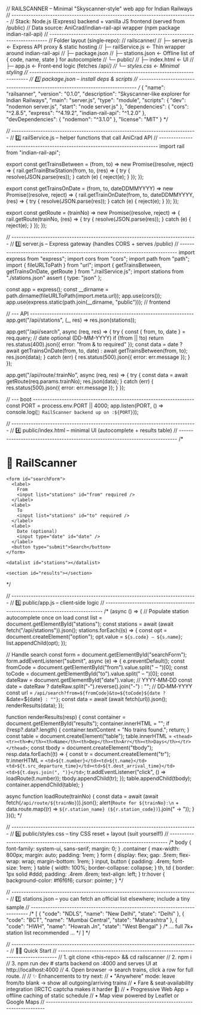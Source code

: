 // RAILSCANNER – Minimal "Skyscanner‑style" web app for Indian Railways
// -----------------------------------------------------------------------------
//   Stack: Node.js (Express) backend + vanilla JS frontend (served from /public)
//   Data source: AniCrad/indian-rail-api wrapper (npm package indian-rail-api)
// -----------------------------------------------------------------------------
// Folder layout (single‑repo):
//   railscanner/
//   ├─ server.js            ← Express API proxy & static hosting
//   ├─ railService.js       ← Thin wrapper around indian-rail-api
//   ├─ package.json
//   ├─ stations.json        ← Offline list of { code, name, state } for autocomplete
//   └─ public/
//        ├─ index.html      ← UI
//        ├─ app.js          ← Front‑end logic (fetches /api/*)
//        └─ styles.css      ← Minimal styling
// -----------------------------------------------------------------------------
// 1️⃣ package.json – install deps & scripts
// -----------------------------------------------------------------------------
/*
{
  "name": "railsanner",
  "version": "0.1.0",
  "description": "Skyscanner‑like explorer for Indian Railways",
  "main": "server.js",
  "type": "module",
  "scripts": {
    "dev": "nodemon server.js",
    "start": "node server.js"
  },
  "dependencies": {
    "cors": "^2.8.5",
    "express": "^4.19.2",
    "indian-rail-api": "^1.2.0"
  },
  "devDependencies": {
    "nodemon": "^3.1.0"
  },
  "license": "MIT"
}
*/

// -----------------------------------------------------------------------------
// 2️⃣ railService.js – helper functions that call AniCrad API
// -----------------------------------------------------------------------------
import rail from "indian-rail-api";

export const getTrainsBetween = (from, to) =>
  new Promise((resolve, reject) => {
    rail.getTrainBtwStation(from, to, (res) => {
      try {
        resolve(JSON.parse(res));
      } catch (e) {
        reject(e);
      }
    });
  });

export const getTrainsOnDate = (from, to, dateDDMMYYYY) =>
  new Promise((resolve, reject) => {
    rail.getTrainOnDate(from, to, dateDDMMYYYY, (res) => {
      try {
        resolve(JSON.parse(res));
      } catch (e) {
        reject(e);
      }
    });
  });

export const getRoute = (trainNo) =>
  new Promise((resolve, reject) => {
    rail.getRoute(trainNo, (res) => {
      try {
        resolve(JSON.parse(res));
      } catch (e) {
        reject(e);
      }
    });
  });

// -----------------------------------------------------------------------------
// 3️⃣ server.js – Express gateway (handles CORS + serves /public)
// -----------------------------------------------------------------------------
import express from "express";
import cors from "cors";
import path from "path";
import { fileURLToPath } from "url";
import { getTrainsBetween, getTrainsOnDate, getRoute } from "./railService.js";
import stations from "./stations.json" assert { type: "json" };

const app = express();
const __dirname = path.dirname(fileURLToPath(import.meta.url));
app.use(cors());
app.use(express.static(path.join(__dirname, "public"))); // frontend

// --- API --------------------------------------------------------------------
app.get("/api/stations", (_, res) => res.json(stations));

app.get("/api/search", async (req, res) => {
  try {
    const { from, to, date } = req.query; // date optional (DD-MM-YYYY)
    if (!from || !to) return res.status(400).json({ error: "from & to required" });
    const data = date
      ? await getTrainsOnDate(from, to, date)
      : await getTrainsBetween(from, to);
    res.json(data);
  } catch (err) {
    res.status(500).json({ error: err.message });
  }
});

app.get("/api/route/:trainNo", async (req, res) => {
  try {
    const data = await getRoute(req.params.trainNo);
    res.json(data);
  } catch (err) {
    res.status(500).json({ error: err.message });
  }
});

// --- boot -------------------------------------------------------------------
const PORT = process.env.PORT || 4000;
app.listen(PORT, () => console.log(`🚂 RailScanner backend up on :${PORT}`));

// -----------------------------------------------------------------------------
// 4️⃣ public/index.html – minimal UI (autocomplete + results table)
// -----------------------------------------------------------------------------
/*
<!DOCTYPE html>
<html lang="en">
<head>
  <meta charset="UTF-8" />
  <meta name="viewport" content="width=device-width, initial-scale=1.0" />
  <title>RailScanner – Explore Indian Trains</title>
  <link rel="stylesheet" href="styles.css" />
</head>
<body>
  <main class="container">
    <h1>🚄 RailScanner</h1>

    <form id="searchForm">
      <label>
        From
        <input list="stations" id="from" required />
      </label>
      <label>
        To
        <input list="stations" id="to" required />
      </label>
      <label>
        Date (optional)
        <input type="date" id="date" />
      </label>
      <button type="submit">Search</button>
    </form>

    <datalist id="stations"></datalist>

    <section id="results"></section>
  </main>
  <script src="app.js"></script>
</body>
</html>
*/

// -----------------------------------------------------------------------------
// 5️⃣ public/app.js – client‑side logic
// -----------------------------------------------------------------------------
/*
(async () => {
  // Populate station autocomplete once on load
  const list = document.getElementById("stations");
  const stations = await (await fetch("/api/stations")).json();
  stations.forEach((s) => {
    const opt = document.createElement("option");
    opt.value = `${s.code} – ${s.name}`;
    list.appendChild(opt);
  });

  // Handle search
  const form = document.getElementById("searchForm");
  form.addEventListener("submit", async (e) => {
    e.preventDefault();
    const fromCode = document.getElementById("from").value.split(" – ")[0];
    const toCode = document.getElementById("to").value.split(" – ")[0];
    const dateRaw = document.getElementById("date").value; // YYYY‑MM‑DD
    const date = dateRaw ? dateRaw.split("-").reverse().join("-") : ""; // DD‑MM‑YYYY
    const url = `/api/search?from=${fromCode}&to=${toCode}${date ? `&date=${date}` : ""}`;
    const data = await (await fetch(url)).json();
    renderResults(data);
  });

  function renderResults(resp) {
    const container = document.getElementById("results");
    container.innerHTML = "";
    if (!resp?.data?.length) {
      container.textContent = "No trains found.";
      return;
    }
    const table = document.createElement("table");
    table.innerHTML = `<thead><tr><th>#</th><th>Name</th><th>Dep</th><th>Arr</th><th>Days</th></tr></thead>`;
    const tbody = document.createElement("tbody");
    resp.data.forEach((t) => {
      const tr = document.createElement("tr");
      tr.innerHTML = `<td>${t.number}</td><td>${t.name}</td><td>${t.src_departure_time}</td><td>${t.dest_arrival_time}</td><td>${t.days.join(", ")}</td>`;
      tr.addEventListener("click", () => loadRoute(t.number));
      tbody.appendChild(tr);
    });
    table.appendChild(tbody);
    container.appendChild(table);
  }

  async function loadRoute(trainNo) {
    const data = await (await fetch(`/api/route/${trainNo}`)).json();
    alert(`Route for ${trainNo}:\n` + data.route.map((r) => `${r.station_name} (${r.station_code})`).join(" → "));
  }
})();
*/

// -----------------------------------------------------------------------------
// 6️⃣ public/styles.css – tiny CSS reset + layout (suit yourself!)
// -----------------------------------------------------------------------------
/*
body { font-family: system-ui, sans-serif; margin: 0; }
.container { max-width: 800px; margin: auto; padding: 1rem; }
form { display: flex; gap: .5rem; flex-wrap: wrap; margin-bottom: 1rem; }
input, button { padding: .4rem; font-size: 1rem; }
table { width: 100%; border-collapse: collapse; }
th, td { border: 1px solid #ddd; padding: .4rem .6rem; text-align: left; }
tr:hover { background-color: #f6f6f6; cursor: pointer; }
*/

// -----------------------------------------------------------------------------
// 7️⃣ stations.json – you can fetch an official list elsewhere; include a tiny sample
// -----------------------------------------------------------------------------
/*
[
  { "code": "NDLS", "name": "New Delhi", "state": "Delhi" },
  { "code": "BCT",  "name": "Mumbai Central", "state": "Maharashtra" },
  { "code": "HWH",  "name": "Howrah Jn", "state": "West Bengal" }
  /* … full 7k+ station list recommended … */
]
*/

// -----------------------------------------------------------------------------
// 🏃‍♂️ Quick Start
// -----------------------------------------------------------------------------
//   1. git clone <this‑repo> && cd railscanner
//   2. npm i
//   3. npm run dev   # starts backend on :4000 and serves UI at http://localhost:4000
//   4. Open browser → search trains, click a row for full route.
//
// ✨ Enhancements to try next:
//   • "Anywhere" mode: leave from/to blank → show all outgoing/arriving trains
//   • Fare & seat‑availability integration (IRCTC captcha makes it harder 🫠)
//   • Progressive Web App + offline caching of static schedule
//   • Map view powered by Leaflet or Google Maps
// -----------------------------------------------------------------------------
